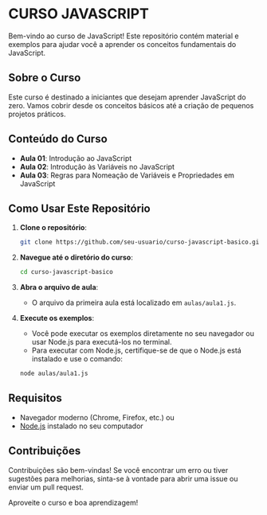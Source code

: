 # CURSO JAVASCRIPT

Bem-vindo ao curso de JavaScript! Este repositório contém material e exemplos para ajudar você a aprender os conceitos fundamentais do JavaScript.

## Sobre o Curso

Este curso é destinado a iniciantes que desejam aprender JavaScript do zero. Vamos cobrir desde os conceitos básicos até a criação de pequenos projetos práticos.

## Conteúdo do Curso

- **Aula 01**: Introdução ao JavaScript
- **Aula 02**: Introdução às Variáveis no JavaScript
- **Aula 03**: Regras para Nomeação de Variáveis e Propriedades em JavaScript

## Como Usar Este Repositório

1. **Clone o repositório**:
    ```bash
    git clone https://github.com/seu-usuario/curso-javascript-basico.git
    ```

2. **Navegue até o diretório do curso**:
    ```bash
    cd curso-javascript-basico
    ```

3. **Abra o arquivo de aula**:
    - O arquivo da primeira aula está localizado em `aulas/aula1.js`.

4. **Execute os exemplos**:
    - Você pode executar os exemplos diretamente no seu navegador ou usar Node.js para executá-los no terminal.
    - Para executar com Node.js, certifique-se de que o Node.js está instalado e use o comando:
    ```bash
    node aulas/aula1.js
    ```

## Requisitos

- Navegador moderno (Chrome, Firefox, etc.) ou
- [Node.js](https://nodejs.org/) instalado no seu computador

## Contribuições

Contribuições são bem-vindas! Se você encontrar um erro ou tiver sugestões para melhorias, sinta-se à vontade para abrir uma issue ou enviar um pull request.

Aproveite o curso e boa aprendizagem!
